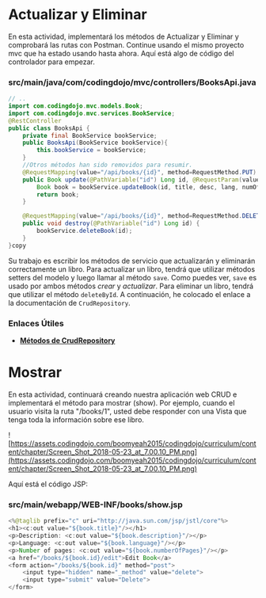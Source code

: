 # **Actualizar y Eliminar**

En esta actividad, implementará los métodos de Actualizar y Eliminar y comprobará las rutas con Postman. Continue usando el mismo proyecto mvc que ha estado usando hasta ahora. Aquí está algo de código del controlador para empezar.

### **src/main/java/com/codingdojo/mvc/controllers/BooksApi.java**

```java
// ..
import com.codingdojo.mvc.models.Book;
import com.codingdojo.mvc.services.BookService;
@RestController
public class BooksApi {
    private final BookService bookService;
    public BooksApi(BookService bookService){
        this.bookService = bookService;
    }
    //Otros métodos han sido removidos para resumir.
    @RequestMapping(value="/api/books/{id}", method=RequestMethod.PUT)
    public Book update(@PathVariable("id") Long id, @RequestParam(value="title") String title, @RequestParam(value="description") String desc, @RequestParam(value="language") String lang, @RequestParam(value="pages") Integer numOfPages) {
        Book book = bookService.updateBook(id, title, desc, lang, numOfPages);
        return book;
    }

    @RequestMapping(value="/api/books/{id}", method=RequestMethod.DELETE)
    public void destroy(@PathVariable("id") Long id) {
        bookService.deleteBook(id);
    }
}copy
```

Su trabajo es escribir los métodos de servicio que actualizarán y eliminarán correctamente un libro. Para actualizar un libro, tendrá que utilizar métodos setters del modelo y luego llamar al método `save`. Como puedes ver, `save` es usado por ambos métodos *crear* y *actualizar*. Para eliminar un libro, tendrá que utilizar el método `deleteById`. A continuación, he colocado el enlace a la documentación de `CrudRepository`.

### **Enlaces Útiles**

- **[Métodos de CrudRepository](https://docs.spring.io/spring-data/commons/docs/current/api/org/springframework/data/repository/CrudRepository.html)**

# **Mostrar**

En esta actividad, continuará creando nuestra aplicación web CRUD e implementará el método para mostrar (show). Por ejemplo, cuando el usuario visita la ruta "/books/1", usted debe responder con una Vista que tenga toda la información sobre ese libro.

![https://assets.codingdojo.com/boomyeah2015/codingdojo/curriculum/content/chapter/Screen_Shot_2018-05-23_at_7.00.10_PM.png](https://assets.codingdojo.com/boomyeah2015/codingdojo/curriculum/content/chapter/Screen_Shot_2018-05-23_at_7.00.10_PM.png)

Aquí está el código JSP:

### **src/main/webapp/WEB-INF/books/show.jsp**

```java
<%@taglib prefix="c" uri="http://java.sun.com/jsp/jstl/core"%>
<h1><c:out value="${book.title}"/></h1>
<p>Description: <c:out value="${book.description}"/></p>
<p>Language: <c:out value="${book.language}"/></p>
<p>Number of pages: <c:out value="${book.numberOfPages}"/></p>
<a href="/books/${book.id}/edit">Edit Book</a>
<form action="/books/${book.id}" method="post">
    <input type="hidden" name="_method" value="delete">
    <input type="submit" value="Delete">
</form>
```